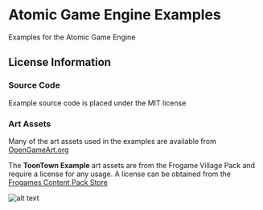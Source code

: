 # Atomic Game Engine Examples
Examples for the Atomic Game Engine

## License Information

### Source Code

Example source code is placed under the MIT license

### Art Assets

Many of the art assets used in the examples are available from [OpenGameArt.org](http://opengameart.org)

The **ToonTown Example** art assets are from the Frogame Village Pack and require a license for any usage.  A license can be obtained from the [Frogames Content Pack Store](http://www.frogames.net/content-packs/frogames-village.html)

[WelcomeScreen]: https://github.com/AtomicGameEngine/AtomicExamples/wiki/images/WelcomeScreen.png

![alt text][WelcomeScreen]
